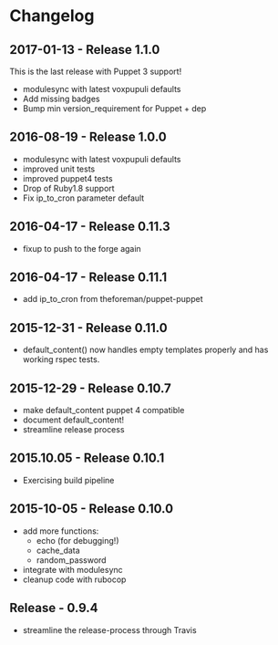 # Changelog

## 2017-01-13 - Release 1.1.0

This is the last release with Puppet 3 support!
* modulesync with latest voxpupuli defaults
* Add missing badges
* Bump min version_requirement for Puppet + dep

## 2016-08-19 - Release 1.0.0

* modulesync with latest voxpupuli defaults
* improved unit tests
* improved puppet4 tests
* Drop of Ruby1.8 support
* Fix ip_to_cron parameter default


## 2016-04-17 - Release 0.11.3

* fixup to push to the forge again


## 2016-04-17 - Release 0.11.1

* add ip_to_cron from theforeman/puppet-puppet


## 2015-12-31 - Release 0.11.0

* default_content() now handles empty templates properly and has working rspec tests.


## 2015-12-29 - Release 0.10.7

* make default_content puppet 4 compatible
* document default_content!
* streamline release process


## 2015.10.05 - Release 0.10.1

* Exercising build pipeline


## 2015-10-05 - Release 0.10.0

* add more functions:
  - echo (for debugging!)
  - cache_data
  - random_password
* integrate with modulesync
* cleanup code with rubocop


## Release - 0.9.4

* streamline the release-process through Travis
